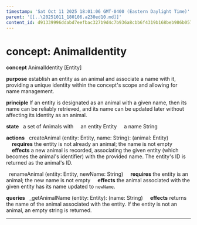 ```yaml
---
timestamp: 'Sat Oct 11 2025 18:01:06 GMT-0400 (Eastern Daylight Time)'
parent: '[[..\20251011_180106.a230ed10.md]]'
content_id: d91339996ddabd7eefbac327b9d4c7b936a8cbb6f4319b168beb986b057b6744
---
```


# concept: AnimalIdentity

**concept** AnimalIdentity \[Entity]

**purpose** establish an entity as an animal and associate a name with it, providing a unique identity within the concept's scope and allowing for name management.

**principle** If an entity is designated as an animal with a given name, then its name can be reliably retrieved, and its name can be updated later without affecting its identity as an animal.

**state**
  a set of Animals with
    an entity Entity
    a name String

**actions**
  createAnimal (entity: Entity, name: String): (animal: Entity)
    **requires** the entity is not already an animal; the name is not empty
    **effects** a new animal is recorded, associating the given entity (which becomes the animal's identifier) with the provided name. The entity's ID is returned as the animal's ID.

  renameAnimal (entity: Entity, newName: String)
    **requires** the entity is an animal; the new name is not empty
    **effects** the animal associated with the given entity has its name updated to `newName`.

**queries**
  \_getAnimalName (entity: Entity): (name: String)
    **effects** returns the name of the animal associated with the entity. If the entity is not an animal, an empty string is returned.

***
